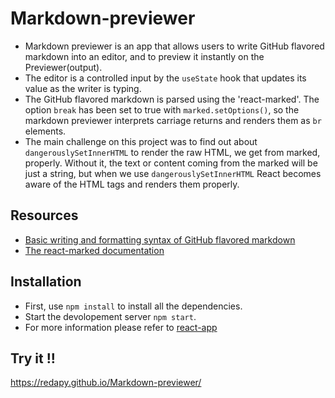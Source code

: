 # Markdown-previewer
- Markdown previewer is an app that allows users to write GitHub flavored markdown into an editor, and to preview it instantly on the Previewer(output).
- The editor is a controlled input by the `useState` hook that updates its value as the writer is typing.
- The GitHub flavored markdown is parsed using the 'react-marked'. The option `break` has been set to true with `marked.setOptions()`, so the markdown previewer interprets carriage returns and renders them as `br` elements.
- The main challenge on this project was to find out about `dangerouslySetInnerHTML` to render the raw HTML, we get from marked, properly. Without it, the text or content coming from the marked will be just a string, but when we use `dangerouslySetInnerHTML` React becomes aware of the HTML tags and renders them properly.
## Resources
- [Basic writing and formatting syntax of GitHub flavored markdown](https://docs.github.com/en/github/writing-on-github/getting-started-with-writing-and-formatting-on-github/basic-writing-and-formatting-syntax)
- [The react-marked documentation](https://www.npmjs.com/package/react-marked)
## Installation
- First, use `npm install` to install all the dependencies.
- Start the devolopement server  `npm start`.
- For more information please refer to [react-app](/react-app.md)
## Try it !!
https://redapy.github.io/Markdown-previewer/
